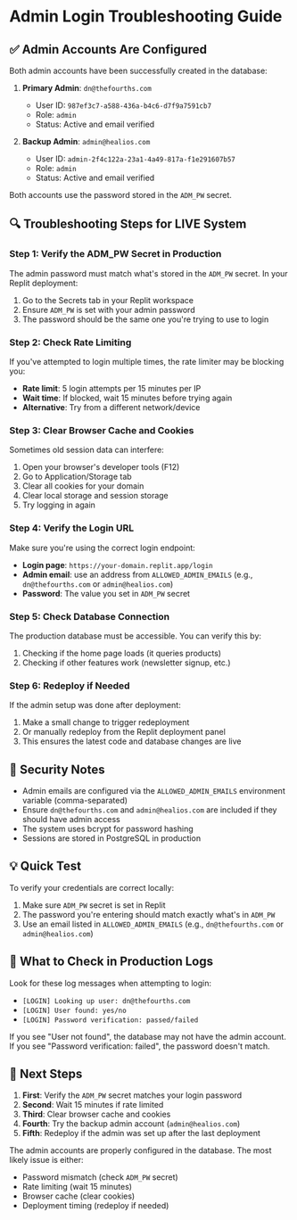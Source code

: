 # Admin Login Troubleshooting Guide

## ✅ Admin Accounts Are Configured

Both admin accounts have been successfully created in the database:

1. **Primary Admin**: `dn@thefourths.com`
   - User ID: `987ef3c7-a588-436a-b4c6-d7f9a7591cb7`
   - Role: `admin`
   - Status: Active and email verified

2. **Backup Admin**: `admin@healios.com`
   - User ID: `admin-2f4c122a-23a1-4a49-817a-f1e291607b57`
   - Role: `admin`
   - Status: Active and email verified

Both accounts use the password stored in the `ADM_PW` secret.

## 🔍 Troubleshooting Steps for LIVE System

### Step 1: Verify the ADM_PW Secret in Production

The admin password must match what's stored in the `ADM_PW` secret. In your Replit deployment:

1. Go to the Secrets tab in your Replit workspace
2. Ensure `ADM_PW` is set with your admin password
3. The password should be the same one you're trying to use to login

### Step 2: Check Rate Limiting

If you've attempted to login multiple times, the rate limiter may be blocking you:

- **Rate limit**: 5 login attempts per 15 minutes per IP
- **Wait time**: If blocked, wait 15 minutes before trying again
- **Alternative**: Try from a different network/device

### Step 3: Clear Browser Cache and Cookies

Sometimes old session data can interfere:

1. Open your browser's developer tools (F12)
2. Go to Application/Storage tab
3. Clear all cookies for your domain
4. Clear local storage and session storage
5. Try logging in again

### Step 4: Verify the Login URL

Make sure you're using the correct login endpoint:

- **Login page**: `https://your-domain.replit.app/login`
- **Admin email**: use an address from `ALLOWED_ADMIN_EMAILS` (e.g., `dn@thefourths.com` or `admin@healios.com`)
- **Password**: The value you set in `ADM_PW` secret

### Step 5: Check Database Connection

The production database must be accessible. You can verify this by:

1. Checking if the home page loads (it queries products)
2. Checking if other features work (newsletter signup, etc.)

### Step 6: Redeploy if Needed

If the admin setup was done after deployment:

1. Make a small change to trigger redeployment
2. Or manually redeploy from the Replit deployment panel
3. This ensures the latest code and database changes are live

## 🔐 Security Notes

- Admin emails are configured via the `ALLOWED_ADMIN_EMAILS` environment variable (comma-separated)
- Ensure `dn@thefourths.com` and `admin@healios.com` are included if they should have admin access
- The system uses bcrypt for password hashing
- Sessions are stored in PostgreSQL in production

## 💡 Quick Test

To verify your credentials are correct locally:

1. Make sure `ADM_PW` secret is set in Replit
2. The password you're entering should match exactly what's in `ADM_PW`
3. Use an email listed in `ALLOWED_ADMIN_EMAILS` (e.g., `dn@thefourths.com` or `admin@healios.com`)

## 📝 What to Check in Production Logs

Look for these log messages when attempting to login:

- `[LOGIN] Looking up user: dn@thefourths.com`
- `[LOGIN] User found: yes/no`
- `[LOGIN] Password verification: passed/failed`

If you see "User not found", the database may not have the admin account.
If you see "Password verification: failed", the password doesn't match.

## 🚀 Next Steps

1. **First**: Verify the `ADM_PW` secret matches your login password
2. **Second**: Wait 15 minutes if rate limited
3. **Third**: Clear browser cache and cookies
4. **Fourth**: Try the backup admin account (`admin@healios.com`)
5. **Fifth**: Redeploy if the admin was set up after the last deployment

The admin accounts are properly configured in the database. The most likely issue is either:
- Password mismatch (check `ADM_PW` secret)
- Rate limiting (wait 15 minutes)
- Browser cache (clear cookies)
- Deployment timing (redeploy if needed)